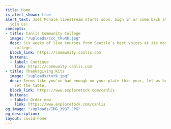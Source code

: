 ```yaml
---
title: Home
is_alert_shown: true
alert_text: Joel Mchale livestream starts soon. Sign in or come back at 7pm PT to
  join us!
concepts:
- title: Canlis Community College
  image: "/uploads/ccc_thumb.jpg"
  desc: Six weeks of live courses from Seattle's best voices at its most popular unaccredited
    college.
  block_link: https://community.canlis.com
  buttons:
  - label: Continue
    link: https://community.canlis.com
- title: Thanksgiving Kits
  image: "/uploads/turk.jpg"
  desc: Seems like you've had enough on your plate this year, let us be the one to
    set the table.
  block_link: https://www.exploretock.com/canlis
  buttons:
  - label: Order now
    link: https://www.exploretock.com/canlis
og_image: "/uploads/IMG_3937.JPG"
og_description: 
layout: covid-home
---
```


